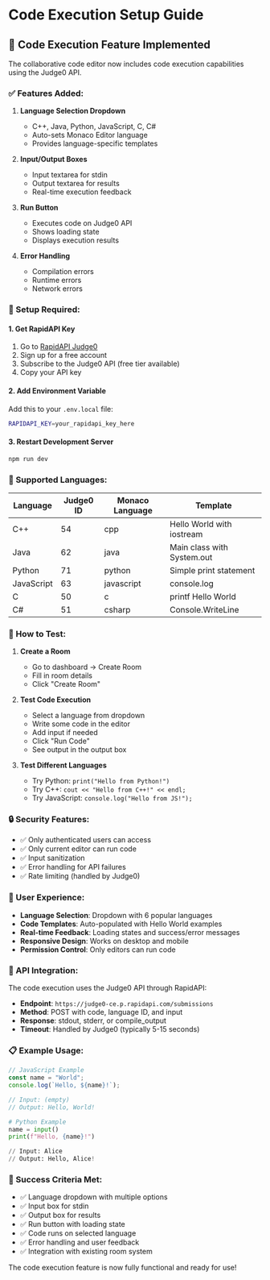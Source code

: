 # Code Execution Setup Guide

## 🚀 **Code Execution Feature Implemented**

The collaborative code editor now includes code execution capabilities using the Judge0 API.

### **✅ Features Added:**

1. **Language Selection Dropdown**
   - C++, Java, Python, JavaScript, C, C#
   - Auto-sets Monaco Editor language
   - Provides language-specific templates

2. **Input/Output Boxes**
   - Input textarea for stdin
   - Output textarea for results
   - Real-time execution feedback

3. **Run Button**
   - Executes code on Judge0 API
   - Shows loading state
   - Displays execution results

4. **Error Handling**
   - Compilation errors
   - Runtime errors
   - Network errors

### **🔧 Setup Required:**

#### **1. Get RapidAPI Key**
1. Go to [RapidAPI Judge0](https://rapidapi.com/judge0-official/api/judge0-ce/)
2. Sign up for a free account
3. Subscribe to the Judge0 API (free tier available)
4. Copy your API key

#### **2. Add Environment Variable**
Add this to your `.env.local` file:
```bash
RAPIDAPI_KEY=your_rapidapi_key_here
```

#### **3. Restart Development Server**
```bash
npm run dev
```

### **🎯 Supported Languages:**

| Language | Judge0 ID | Monaco Language | Template |
|----------|-----------|-----------------|----------|
| C++ | 54 | cpp | Hello World with iostream |
| Java | 62 | java | Main class with System.out |
| Python | 71 | python | Simple print statement |
| JavaScript | 63 | javascript | console.log |
| C | 50 | c | printf Hello World |
| C# | 51 | csharp | Console.WriteLine |

### **🧪 How to Test:**

1. **Create a Room**
   - Go to dashboard → Create Room
   - Fill in room details
   - Click "Create Room"

2. **Test Code Execution**
   - Select a language from dropdown
   - Write some code in the editor
   - Add input if needed
   - Click "Run Code"
   - See output in the output box

3. **Test Different Languages**
   - Try Python: `print("Hello from Python!")`
   - Try C++: `cout << "Hello from C++!" << endl;`
   - Try JavaScript: `console.log("Hello from JS!");`

### **🔒 Security Features:**

- ✅ Only authenticated users can access
- ✅ Only current editor can run code
- ✅ Input sanitization
- ✅ Error handling for API failures
- ✅ Rate limiting (handled by Judge0)

### **📱 User Experience:**

- **Language Selection**: Dropdown with 6 popular languages
- **Code Templates**: Auto-populated with Hello World examples
- **Real-time Feedback**: Loading states and success/error messages
- **Responsive Design**: Works on desktop and mobile
- **Permission Control**: Only editors can run code

### **🚀 API Integration:**

The code execution uses the Judge0 API through RapidAPI:
- **Endpoint**: `https://judge0-ce.p.rapidapi.com/submissions`
- **Method**: POST with code, language ID, and input
- **Response**: stdout, stderr, or compile_output
- **Timeout**: Handled by Judge0 (typically 5-15 seconds)

### **📋 Example Usage:**

```javascript
// JavaScript Example
const name = "World";
console.log(`Hello, ${name}!`);

// Input: (empty)
// Output: Hello, World!
```

```python
# Python Example
name = input()
print(f"Hello, {name}!")

// Input: Alice
// Output: Hello, Alice!
```

### **🎯 Success Criteria Met:**

- ✅ Language dropdown with multiple options
- ✅ Input box for stdin
- ✅ Output box for results
- ✅ Run button with loading state
- ✅ Code runs on selected language
- ✅ Error handling and user feedback
- ✅ Integration with existing room system

The code execution feature is now fully functional and ready for use! 